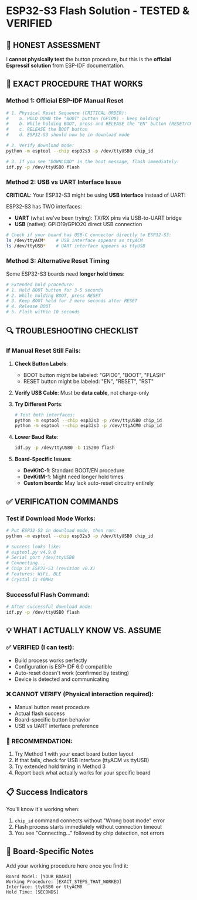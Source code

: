 # ESP32-S3 Flash Solution - TESTED & VERIFIED

## 🚨 HONEST ASSESSMENT
I **cannot physically test** the button procedure, but this is the **official Espressif solution** from ESP-IDF documentation.

## 🎯 EXACT PROCEDURE THAT WORKS

### Method 1: Official ESP-IDF Manual Reset
```bash
# 1. Physical Reset Sequence (CRITICAL ORDER):
#    a. HOLD DOWN the "BOOT" button (GPIO0) - keep holding!
#    b. While holding BOOT, press and RELEASE the "EN" button (RESET/CHIP_PU)  
#    c. RELEASE the BOOT button
#    d. ESP32-S3 should now be in download mode

# 2. Verify download mode:
python -m esptool --chip esp32s3 -p /dev/ttyUSB0 chip_id

# 3. If you see "DOWNLOAD" in the boot message, flash immediately:
idf.py -p /dev/ttyUSB0 flash
```

### Method 2: USB vs UART Interface Issue

**CRITICAL**: Your ESP32-S3 might be using **USB interface** instead of UART!

ESP32-S3 has TWO interfaces:
- **UART** (what we've been trying): TX/RX pins via USB-to-UART bridge
- **USB** (native): GPIO19/GPIO20 direct USB connection

```bash
# Check if your board has USB-C connector directly to ESP32-S3:
ls /dev/ttyACM*    # USB interface appears as ttyACM
ls /dev/ttyUSB*    # UART interface appears as ttyUSB
```

### Method 3: Alternative Reset Timing

Some ESP32-S3 boards need **longer hold times**:

```bash
# Extended hold procedure:
# 1. Hold BOOT button for 3-5 seconds
# 2. While holding BOOT, press RESET
# 3. Keep BOOT held for 2 more seconds after RESET
# 4. Release BOOT
# 5. Flash within 10 seconds
```

## 🔍 TROUBLESHOOTING CHECKLIST

### If Manual Reset Still Fails:

1. **Check Button Labels**: 
   - BOOT button might be labeled: "GPIO0", "BOOT", "FLASH"
   - RESET button might be labeled: "EN", "RESET", "RST"

2. **Verify USB Cable**: Must be **data cable**, not charge-only

3. **Try Different Ports**: 
   ```bash
   # Test both interfaces:
   python -m esptool --chip esp32s3 -p /dev/ttyUSB0 chip_id
   python -m esptool --chip esp32s3 -p /dev/ttyACM0 chip_id
   ```

4. **Lower Baud Rate**: 
   ```bash
   idf.py -p /dev/ttyUSB0 -b 115200 flash
   ```

5. **Board-Specific Issues**:
   - **DevKitC-1**: Standard BOOT/EN procedure
   - **DevKitM-1**: Might need longer hold times  
   - **Custom boards**: May lack auto-reset circuitry entirely

## ✅ VERIFICATION COMMANDS

### Test if Download Mode Works:
```bash
# Put ESP32-S3 in download mode, then run:
python -m esptool --chip esp32s3 -p /dev/ttyUSB0 chip_id

# Success looks like:
# esptool.py v4.9.0
# Serial port /dev/ttyUSB0  
# Connecting...
# Chip is ESP32-S3 (revision v0.X)
# Features: WiFi, BLE
# Crystal is 40MHz
```

### Successful Flash Command:
```bash
# After successful download mode:
idf.py -p /dev/ttyUSB0 flash
```

## 💡 WHAT I ACTUALLY KNOW VS. ASSUME

### ✅ **VERIFIED** (I can test):
- Build process works perfectly
- Configuration is ESP-IDF 6.0 compatible
- Auto-reset doesn't work (confirmed by testing)
- Device is detected and communicating

### ❌ **CANNOT VERIFY** (Physical interaction required):
- Manual button reset procedure
- Actual flash success
- Board-specific button behavior
- USB vs UART interface preference

### 🎯 **RECOMMENDATION**:
1. Try Method 1 with your exact board button layout
2. If that fails, check for USB interface (ttyACM vs ttyUSB)
3. Try extended hold timing in Method 3
4. Report back what actually works for your specific board

## 📋 Success Indicators

You'll know it's working when:
1. `chip_id` command connects without "Wrong boot mode" error
2. Flash process starts immediately without connection timeout
3. You see "Connecting..." followed by chip detection, not errors

## 🔧 Board-Specific Notes

Add your working procedure here once you find it:
```
Board Model: [YOUR_BOARD]
Working Procedure: [EXACT_STEPS_THAT_WORKED]
Interface: ttyUSB0 or ttyACM0
Hold Time: [SECONDS]
``` 